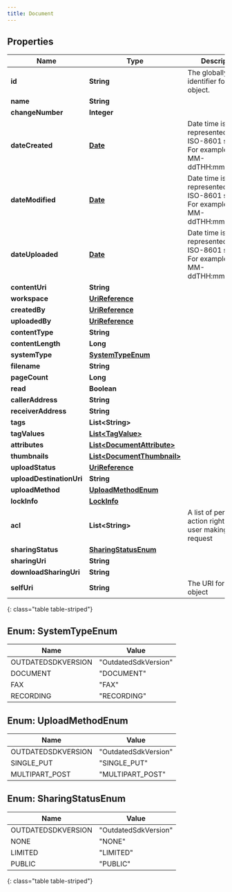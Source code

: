 ```yaml
---
title: Document
---
```


## Properties

| Name | Type | Description | Notes |
| ------------ | ------------- | ------------- | ------------- |
| **id** | **String** | The globally unique identifier for the object. |  [optional] |
| **name** | **String** |  |  [optional] |
| **changeNumber** | **Integer** |  |  [optional] |
| **dateCreated** | [**Date**](Date.html) | Date time is represented as an ISO-8601 string. For example: yyyy-MM-ddTHH:mm:ss.SSSZ |  [optional] |
| **dateModified** | [**Date**](Date.html) | Date time is represented as an ISO-8601 string. For example: yyyy-MM-ddTHH:mm:ss.SSSZ |  [optional] |
| **dateUploaded** | [**Date**](Date.html) | Date time is represented as an ISO-8601 string. For example: yyyy-MM-ddTHH:mm:ss.SSSZ |  [optional] |
| **contentUri** | **String** |  |  [optional] |
| **workspace** | [**UriReference**](UriReference.html) |  |  [optional] |
| **createdBy** | [**UriReference**](UriReference.html) |  |  [optional] |
| **uploadedBy** | [**UriReference**](UriReference.html) |  |  [optional] |
| **contentType** | **String** |  |  [optional] |
| **contentLength** | **Long** |  |  [optional] |
| **systemType** | [**SystemTypeEnum**](#SystemTypeEnum) |  |  [optional] |
| **filename** | **String** |  |  [optional] |
| **pageCount** | **Long** |  |  [optional] |
| **read** | **Boolean** |  |  [optional] |
| **callerAddress** | **String** |  |  [optional] |
| **receiverAddress** | **String** |  |  [optional] |
| **tags** | **List&lt;String&gt;** |  |  [optional] |
| **tagValues** | [**List&lt;TagValue&gt;**](TagValue.html) |  |  [optional] |
| **attributes** | [**List&lt;DocumentAttribute&gt;**](DocumentAttribute.html) |  |  [optional] |
| **thumbnails** | [**List&lt;DocumentThumbnail&gt;**](DocumentThumbnail.html) |  |  [optional] |
| **uploadStatus** | [**UriReference**](UriReference.html) |  |  [optional] |
| **uploadDestinationUri** | **String** |  |  [optional] |
| **uploadMethod** | [**UploadMethodEnum**](#UploadMethodEnum) |  |  [optional] |
| **lockInfo** | [**LockInfo**](LockInfo.html) |  |  [optional] |
| **acl** | **List&lt;String&gt;** | A list of permitted action rights for the user making the request |  [optional] |
| **sharingStatus** | [**SharingStatusEnum**](#SharingStatusEnum) |  |  [optional] |
| **sharingUri** | **String** |  |  [optional] |
| **downloadSharingUri** | **String** |  |  [optional] |
| **selfUri** | **String** | The URI for this object |  [optional] |
{: class="table table-striped"}


<a name="SystemTypeEnum"></a>

## Enum: SystemTypeEnum

| Name | Value |
| ---- | ----- |
| OUTDATEDSDKVERSION | &quot;OutdatedSdkVersion&quot; |
| DOCUMENT | &quot;DOCUMENT&quot; |
| FAX | &quot;FAX&quot; |
| RECORDING | &quot;RECORDING&quot; |


<a name="UploadMethodEnum"></a>

## Enum: UploadMethodEnum

| Name | Value |
| ---- | ----- |
| OUTDATEDSDKVERSION | &quot;OutdatedSdkVersion&quot; |
| SINGLE_PUT | &quot;SINGLE_PUT&quot; |
| MULTIPART_POST | &quot;MULTIPART_POST&quot; |


<a name="SharingStatusEnum"></a>

## Enum: SharingStatusEnum

| Name | Value |
| ---- | ----- |
| OUTDATEDSDKVERSION | &quot;OutdatedSdkVersion&quot; |
| NONE | &quot;NONE&quot; |
| LIMITED | &quot;LIMITED&quot; |
| PUBLIC | &quot;PUBLIC&quot; |
{: class="table table-striped"}


